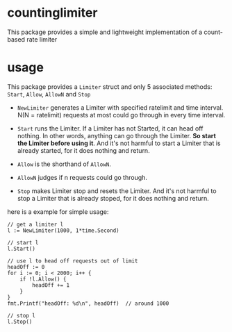 # countinglimiter
This package provides a simple and lightweight implementation of a count-based rate limiter

# usage
This package provides a `Limiter` struct and only 5 associated methods: `Start`, `Allow`, `AllowN` and `Stop`

- `NewLimiter` generates a Limiter with specified ratelimit and time interval. N(N = ratelimit) requests at most could go through in every time interval.

- `Start` runs the Limiter. If a Limiter has not Started, it can head off nothing. In other words, anything can go through the Limiter. **So start the Limiter before using it**. And it's not harmful to start a Limiter that is already started, for it does nothing and return. 

- `Allow` is the shorthand of `AllowN`.

- `AllowN` judges if n requests could go through.

- `Stop` makes Limiter stop and resets the Limiter. And it's not harmful to stop a Limiter that is already stoped, for it does nothing and return.

here is a example for simple usage:
```
// get a limiter l 
l := NewLimiter(1000, 1*time.Second)

// start l
l.Start()

// use l to head off requests out of limit
headOff := 0
for i := 0; i < 2000; i++ {
    if !l.Allow() {
        headOff += 1
    }
}
fmt.Printf("headOff: %d\n", headOff)  // around 1000

// stop l
l.Stop()
```
